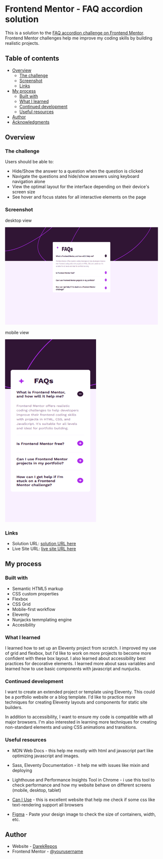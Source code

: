 # Frontend Mentor - FAQ accordion solution

This is a solution to the [FAQ accordion challenge on Frontend Mentor](https://www.frontendmentor.io/challenges/faq-accordion-wyfFdeBwBz). Frontend Mentor challenges help me improve my coding skills by building realistic projects. 

## Table of contents

- [Overview](#overview)
  - [The challenge](#the-challenge)
  - [Screenshot](#screenshot)
  - [Links](#links)
- [My process](#my-process)
  - [Built with](#built-with)
  - [What I learned](#what-i-learned)
  - [Continued development](#continued-development)
  - [Useful resources](#useful-resources)
- [Author](#author)
- [Acknowledgments](#acknowledgments)

## Overview

### The challenge

Users should be able to:

- Hide/Show the answer to a question when the question is clicked
- Navigate the questions and hide/show answers using keyboard navigation alone
- View the optimal layout for the interface depending on their device's screen size
- See hover and focus states for all interactive elements on the page

### Screenshot

desktop view

<img alt="desktop view screenshot" src="./docs/screenshots/desktop.png" width="600" height="320">

mobile view

<img alt="mobile view screenshot" src="./docs/screenshots/mobile.png" width="300" height="600">


### Links

- Solution URL: [solution URL here](https://your-solution-url.com)
- Live Site URL: [live site URL here](https://darekrepos.github.io/FAQ-accordion/faq-page)

## My process

### Built with

- Semantic HTML5 markup
- CSS custom properties
- Flexbox
- CSS Grid
- Mobile-first workflow
- Eleventy
- Nunjacks temmplating engine
- Accesibility



### What I learned

I learned how to set up an Eleventy project from scratch. I improved my use of grid and flexbox, but I'd like to work on more projects to become more confident with these box layout. I also learned about accessibility best practices for decorative elements. I learned more about sass variables and learned how to use basic components with javascript and nunjucks.

### Continued development

I want to create an extended project or template using Eleventy. This could be a portfolio website or a blog template. I'd like to practice more techniques for creating Eleventy layouts and components for static site builders.

In addition to accessibility, I want to ensure my code is compatible with all major browsers. I'm also interested in learning more techniques for creating non-standard elements and using CSS animations and transitions.

### Useful resources

- MDN Web Docs - this help me mostly with html and javascript part like optimizing javascript and images. 

- Sass, Eleventy Documentation - it help me with issues like mixin and deploying

- Lighthouse and Performance Insights Tool in Chrome - i use this tool to check performance and how my website behave on different screens (mobile, desktop, tablet)

- [Can I Use](https://caniuse.com) - this is excellent website that help me check if some css like text-rendering support all browsers

- [Figma](https://www.figma.com/) - Paste your design image to check the size of containers, width, etc.


## Author

- Website - [DarekRepos](https://darekrepos.github.io/)
- Frontend Mentor - [@yourusername](https://www.frontendmentor.io/profile/DarekRepos)


